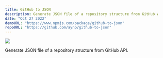 ```yaml
---
title: GitHub to JSON
description: Generate JSON file of a repository structure from GitHub API.
date: "Oct 27 2022"
demoURL: "https://www.npmjs.com/package/github-to-json"
repoURL: "https://github.com/aynp/github-to-json"
---
```


<img src="/projects/github-to-json.png" />

Generate JSON file of a repository structure from GitHub API.
